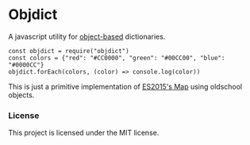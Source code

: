 # Objdict #

A javascript utility for [object-based](https://developer.mozilla.org/en-US/docs/Web/JavaScript/Reference/Global_Objects/Object) dictionaries.

```
const objdict = require("objdict")
const colors = {"red": "#CC0000", "green": "#00CC00", "blue": "#0000CC"}
objdict.forEach(colors, (color) => console.log(color))
```

This is just a primitive implementation of [ES2015's Map](https://developer.mozilla.org/en-US/docs/Web/JavaScript/Reference/Global_Objects/Map) using oldschool objects.

### License ###

This project is licensed under the MIT license.
